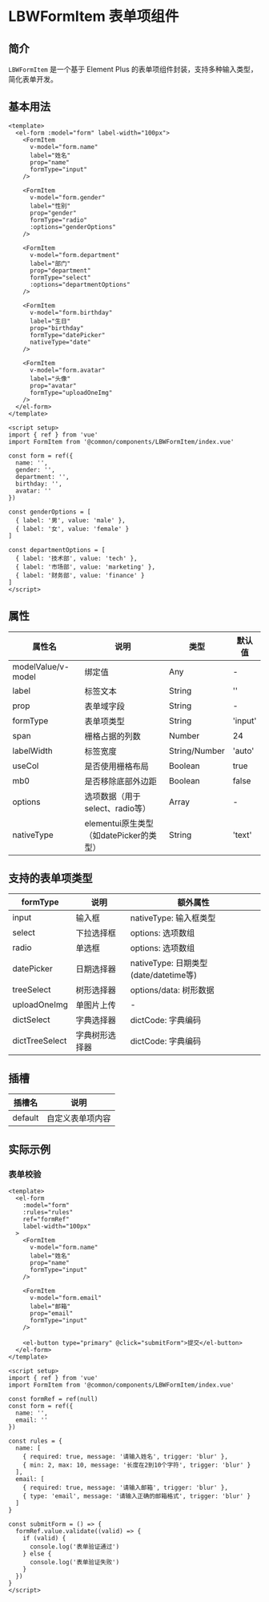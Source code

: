 # LBWFormItem 表单项组件

## 简介

`LBWFormItem` 是一个基于 Element Plus 的表单项组件封装，支持多种输入类型，简化表单开发。

## 基本用法

```vue
<template>
  <el-form :model="form" label-width="100px">
    <FormItem
      v-model="form.name"
      label="姓名"
      prop="name"
      formType="input"
    />
    
    <FormItem
      v-model="form.gender"
      label="性别"
      prop="gender"
      formType="radio"
      :options="genderOptions"
    />
    
    <FormItem
      v-model="form.department"
      label="部门"
      prop="department"
      formType="select"
      :options="departmentOptions"
    />
    
    <FormItem
      v-model="form.birthday"
      label="生日"
      prop="birthday"
      formType="datePicker"
      nativeType="date"
    />
    
    <FormItem
      v-model="form.avatar"
      label="头像"
      prop="avatar"
      formType="uploadOneImg"
    />
  </el-form>
</template>

<script setup>
import { ref } from 'vue'
import FormItem from '@common/components/LBWFormItem/index.vue'

const form = ref({
  name: '',
  gender: '',
  department: '',
  birthday: '',
  avatar: ''
})

const genderOptions = [
  { label: '男', value: 'male' },
  { label: '女', value: 'female' }
]

const departmentOptions = [
  { label: '技术部', value: 'tech' },
  { label: '市场部', value: 'marketing' },
  { label: '财务部', value: 'finance' }
]
</script>
```
## 属性

| 属性名 | 说明 | 类型 | 默认值 |
| --- | --- | --- | --- |
| modelValue/v-model | 绑定值 | Any | - |
| label | 标签文本 | String | '' |
| prop | 表单域字段 | String | - |
| formType | 表单项类型 | String | 'input' |
| span | 栅格占据的列数 | Number | 24 |
| labelWidth | 标签宽度 | String/Number | 'auto' |
| useCol | 是否使用栅格布局 | Boolean | true |
| mb0 | 是否移除底部外边距 | Boolean | false |
| options | 选项数据（用于select、radio等） | Array | - |
| nativeType | elementui原生类型（如datePicker的类型） | String | 'text' |

## 支持的表单项类型

| formType | 说明 | 额外属性 |
| --- | --- | --- |
| input | 输入框 | nativeType: 输入框类型 |
| select | 下拉选择框 | options: 选项数组 |
| radio | 单选框 | options: 选项数组 |
| datePicker | 日期选择器 | nativeType: 日期类型(date/datetime等) |
| treeSelect | 树形选择器 | options/data: 树形数据 |
| uploadOneImg | 单图片上传 | - |
| dictSelect | 字典选择器 | dictCode: 字典编码 |
| dictTreeSelect | 字典树形选择器 | dictCode: 字典编码 |

## 插槽

| 插槽名 | 说明 |
| --- | --- |
| default | 自定义表单项内容 |

## 实际示例

### 表单校验

```vue
<template>
  <el-form
    :model="form"
    :rules="rules"
    ref="formRef"
    label-width="100px"
  >
    <FormItem
      v-model="form.name"
      label="姓名"
      prop="name"
      formType="input"
    />
    
    <FormItem
      v-model="form.email"
      label="邮箱"
      prop="email"
      formType="input"
    />
    
    <el-button type="primary" @click="submitForm">提交</el-button>
  </el-form>
</template>

<script setup>
import { ref } from 'vue'
import FormItem from '@common/components/LBWFormItem/index.vue'

const formRef = ref(null)
const form = ref({
  name: '',
  email: ''
})

const rules = {
  name: [
    { required: true, message: '请输入姓名', trigger: 'blur' },
    { min: 2, max: 10, message: '长度在2到10个字符', trigger: 'blur' }
  ],
  email: [
    { required: true, message: '请输入邮箱', trigger: 'blur' },
    { type: 'email', message: '请输入正确的邮箱格式', trigger: 'blur' }
  ]
}

const submitForm = () => {
  formRef.value.validate((valid) => {
    if (valid) {
      console.log('表单验证通过')
    } else {
      console.log('表单验证失败')
    }
  })
}
</script>
```
